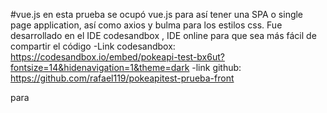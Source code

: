 #vue.js
en esta prueba se ocupó vue.js para así tener una SPA o single page application, así como axios y bulma para los estilos css.
Fue desarrollado en el IDE codesandbox , IDE online para que sea más fácil de compartir el código 
-Link codesandbox:
https://codesandbox.io/embed/pokeapi-test-bx6ut?fontsize=14&hidenavigation=1&theme=dark
-link github:
https://github.com/rafael119/pokeapitest-prueba-front

para
